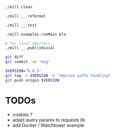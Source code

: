 


```sh


./mill clean

./mill __.reformat

./mill __.test

./mill examples.runMain bla

# for local dev/test
./mill __.publishLocal

git diff
git commit -am "msg"

$VERSION="0.0.5"
git tag -a $VERSION -m "Improve paths handling"
git push origin $VERSION
```

# TODOs

- cookies ?
- adapt query params to requests lib
- add Docker / Watchtower example





